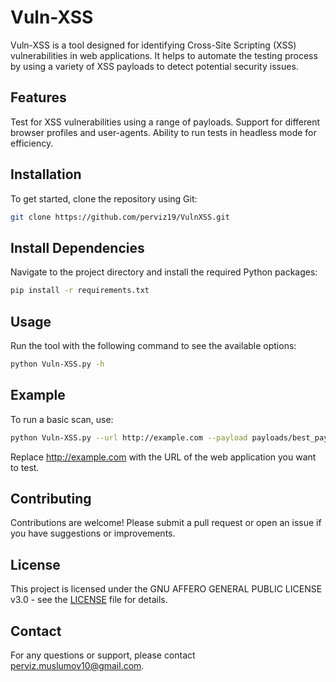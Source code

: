 # Vuln-XSS
Vuln-XSS is a tool designed for identifying Cross-Site Scripting (XSS) vulnerabilities in web applications. It helps to automate the testing process by using a variety of XSS payloads to detect potential security issues.

## Features
Test for XSS vulnerabilities using a range of payloads.
Support for different browser profiles and user-agents.
Ability to run tests in headless mode for efficiency.

## Installation
To get started, clone the repository using Git:
```bash
git clone https://github.com/perviz19/VulnXSS.git
```
## Install Dependencies
Navigate to the project directory and install the required Python packages:

```bash
pip install -r requirements.txt
```

## Usage
Run the tool with the following command to see the available options:

```bash
python Vuln-XSS.py -h
```

## Example
To run a basic scan, use:
```bash
python Vuln-XSS.py --url http://example.com --payload payloads/best_payload(1500).txt
```
Replace http://example.com with the URL of the web application you want to test.

## Contributing
Contributions are welcome! Please submit a pull request or open an issue if you have suggestions or improvements.

## License
This project is licensed under the GNU AFFERO GENERAL PUBLIC LICENSE v3.0 - see the [LICENSE](LICENSE) file for details.

## Contact
For any questions or support, please contact perviz.muslumov10@gmail.com.
